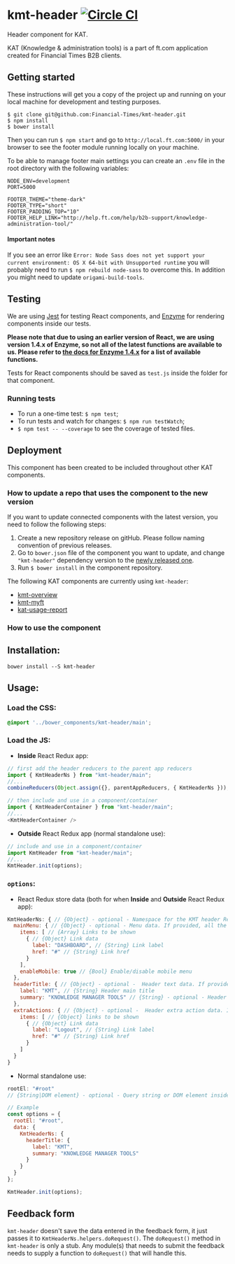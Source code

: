 # kmt-header [![Circle CI](https://circleci.com/gh/Financial-Times/kmt-header.svg?style=svg)](https://circleci.com/gh/Financial-Times/kmt-header)

Header component for KAT.

KAT (Knowledge & administration tools) is a part of ft.com application created for Financial Times B2B clients.

## Getting started
These instructions will get you a copy of the project up and running on your local machine for development and testing purposes.

```
$ git clone git@github.com:Financial-Times/kmt-header.git
$ npm install
$ bower install
```

Then you can run `$ npm start` and go to `http://local.ft.com:5000/` in your browser to see the footer module running locally on your machine.

To be able to manage footer main settings you can create an `.env` file in the root directory with the following variables:

```
NODE_ENV=development
PORT=5000

FOOTER_THEME="theme-dark"
FOOTER_TYPE="short"
FOOTER_PADDING_TOP="10"
FOOTER_HELP_LINK="http://help.ft.com/help/b2b-support/knowledge-administration-tool/"
```

#### Important notes
If you see an error like `Error: Node Sass does not yet support your current environment: OS X 64-bit with Unsupported runtime` you will probably need to run `$ npm rebuild node-sass` to overcome this. In addition you might need to update `origami-build-tools`.

## Testing
We are using [Jest](https://facebook.github.io/jest/) for testing React components, and [Enzyme](http://airbnb.io/enzyme/) for rendering components inside our tests.

**Please note that due to using an earlier version of React, we are using version 1.4.x of Enzyme, so not all of the latest functions are available to us. Please refer to [the docs for Enzyme 1.4.x](https://github.com/airbnb/enzyme/tree/442147f669abace1eeae08040885893894ae0505/docs) for a list of available functions.**

Tests for React components should be saved as `test.js` inside the folder for that component.

### Running tests
 - To run a one-time test: `$ npm test`;
 - To run tests and watch for changes: `$ npm run testWatch`;
 - `$ npm test -- --coverage` to see the coverage of tested files.

## Deployment
This component has been created to be included throughout other KAT components.

### How to update a repo that uses the component to the new version
If you want to update connected components with the latest version, you need to follow the following steps:
 1. Create a new repository release on gitHub. Please follow naming convention of previous releases.
 2. Go to `bower.json` file of the component you want to update, and change `"kmt-header"` dependency version to the [newly released one](https://github.com/Financial-Times/kmt-header/releases).
 3. Run `$ bower install` in the component repository.

 The following KAT components are currently using `kmt-header`:
  - [kmt-overview](https://github.com/Financial-Times/kmt-overview)
  - [kmt-myft](https://github.com/Financial-Times/kmt-myft)
  - [kat-usage-report](https://github.com/Financial-Times/kat-usage-report)

 ### How to use the component

## Installation:
```
bower install --S kmt-header
```

## Usage:
### Load the CSS:
```scss
@import '../bower_components/kmt-header/main';
```

### Load the JS:
* **Inside** React Redux app:
```js
// first add the header reducers to the parent app reducers
import { KmtHeaderNs } from "kmt-header/main";
//...
combineReducers(Object.assign({}, parentAppReducers, { KmtHeaderNs }));
```
```js
// then include and use in a component/container
import { KmtHeaderContainer } from "kmt-header/main";
//...
<KmtHeaderContainer />
```

* **Outside** React Redux app (normal standalone use):
```js
// include and use in a component/container
import KmtHeader from "kmt-header/main";
//...
KmtHeader.init(options);
```

### `options`:
* React Redux store data (both for when **Inside** and **Outside** React Redux app):
```js
KmtHeaderNs: { // {Object} - optional - Namespace for the KMT header React Redux store - if store data is provided it needs to be wrapped inside this object
  mainMenu: { // {Object} - optional - Menu data. If provided, all the child elements are required
    items: [ // {Array} Links to be shown
      { // {Object} Link data
        label: "DASHBOARD", // {String} Link label
        href: "#" // {String} Link href
      }
    ],
    enableMobile: true // {Bool} Enable/disable mobile menu
  },
  headerTitle: { // {Object} - optional -  Header text data. If provided, all the child elements are required
    label: "KMT", // {String} Header main title
    summary: "KNOWLEDGE MANAGER TOOLS" // {String} - optional - Header summary
  },
  extraActions: { // {Object} - optional -  Header extra action data. If provided, all the child elements are required
    items: [ // {Object} links to be shown
      { // {Object} Link data
        label: "Logout", // {String} Link label
        href: "#" // {String} Link href
      }
    ]
  }
}
```

* Normal standalone use:

```js
rootEl: "#root"
// {String|DOM element} - optional - Query string or DOM element inside which the KMT Header will be placed.
```

```js
// Example
const options = {
  rootEl: "#root",
  data: {
    KmtHeaderNs: {
      headerTitle: {
        label: "KMT",
        summary: "KNOWLEDGE MANAGER TOOLS"
      }
    }
  }
};

KmtHeader.init(options);
```

## Feedback form
`kmt-header` doesn't save the data entered in the feedback form, it just passes it to `KmtHeaderNs.helpers.doRequest()`. The `doRequest()` method in `kmt-header` is only a stub. Any module(s) that needs to submit the feedback needs to supply a function to `doRequest()` that will handle this.
